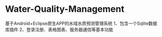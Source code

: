 # Water-Quality-Management
基于Android+Eclipse原生APP的水域水质预测管理系统 
1、包含一个Sqlite数据库插件 2、登录注册、表格图表、服务器通信等基本功能
